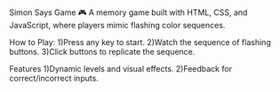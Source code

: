 Simon Says Game 🎮
A memory game built with HTML, CSS, and JavaScript, where players mimic flashing color sequences.

How to Play:
1)Press any key to start.
2)Watch the sequence of flashing buttons.
3)Click buttons to replicate the sequence.

Features
1)Dynamic levels and visual effects.
2)Feedback for correct/incorrect inputs.
